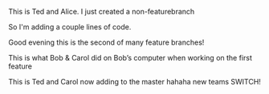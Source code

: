

This is Ted and Alice.  I just created a non-featurebranch

So I'm adding a couple lines of code.

Good evening this is the second of many feature branches! 

This is what Bob & Carol did on Bob’s computer when working on the first feature

This is Ted and Carol now adding to the master hahaha new teams SWITCH!
